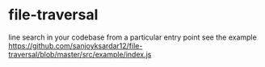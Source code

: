 # file-traversal

line search in your codebase from a particular entry point 
see the example https://github.com/sanjoyksardar12/file-traversal/blob/master/src/example/index.js
